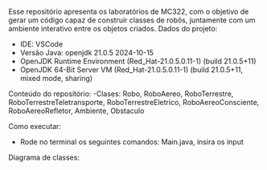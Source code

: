Esse repositório apresenta os laboratórios de MC322, com o objetivo de gerar um código capaz de construir classes de robôs, juntamente com um ambiente interativo entre os objetos criados.
Dados do projeto:
  - IDE: VSCode
  - Versão Java: openjdk 21.0.5 2024-10-15
  - OpenJDK Runtime Environment (Red_Hat-21.0.5.0.11-1) (build 21.0.5+11)
  - OpenJDK 64-Bit Server VM (Red_Hat-21.0.5.0.11-1) (build 21.0.5+11, mixed mode, sharing)

Conteúdo do repositório:
  -Clases: Robo, RoboAereo, RoboTerrestre, RoboTerrestreTeletransporte, RoboTerrestreEletrico, RoboAereoConsciente, RoboAereoRefletor, Ambiente, Obstaculo
  
Como executar:
  - Rode no terminal os seguintes comandos: Main.java, insira os input

Diagrama de classes:
